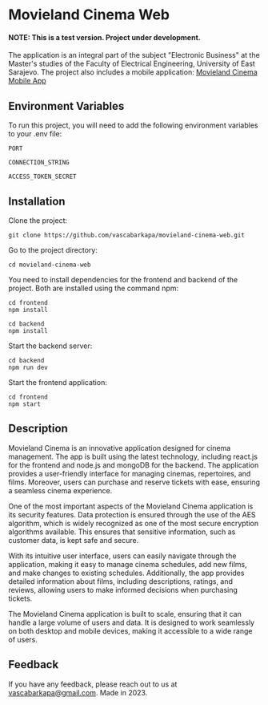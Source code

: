 # Movieland Cinema Web
#### NOTE: This is a test version. Project under development. 
The application is an integral part of the subject "Electronic Business" at the Master's studies of the Faculty of Electrical Engineering, University of East Sarajevo.
The project also includes a mobile application: [Movieland Cinema Mobile App](https://github.com/vascabarkapa/movieland-cinema-mobile)

## Environment Variables
To run this project, you will need to add the following environment variables to your .env file:

`PORT`

`CONNECTION_STRING`

`ACCESS_TOKEN_SECRET`

## Installation
Clone the project:
```
git clone https://github.com/vascabarkapa/movieland-cinema-web.git
```

Go to the project directory:
```
cd movieland-cinema-web
```

You need to install dependencies for the frontend and backend of the project. Both are installed using the command npm:
```
cd frontend
npm install
```
```
cd backend
npm install
```

Start the backend server:
```
cd backend
npm run dev
```

Start the frontend application:
```
cd frontend
npm start
```

## Description
Movieland Cinema is an innovative application designed for cinema management. The app is built using the latest technology, including react.js for the frontend and node.js and mongoDB for the backend. The application provides a user-friendly interface for managing cinemas, repertoires, and films. Moreover, users can purchase and reserve tickets with ease, ensuring a seamless cinema experience.

One of the most important aspects of the Movieland Cinema application is its security features. Data protection is ensured through the use of the AES algorithm, which is widely recognized as one of the most secure encryption algorithms available. This ensures that sensitive information, such as customer data, is kept safe and secure.

With its intuitive user interface, users can easily navigate through the application, making it easy to manage cinema schedules, add new films, and make changes to existing schedules. Additionally, the app provides detailed information about films, including descriptions, ratings, and reviews, allowing users to make informed decisions when purchasing tickets.

The Movieland Cinema application is built to scale, ensuring that it can handle a large volume of users and data. It is designed to work seamlessly on both desktop and mobile devices, making it accessible to a wide range of users.

## Feedback
If you have any feedback, please reach out to us at vascabarkapa@gmail.com. Made in 2023.

